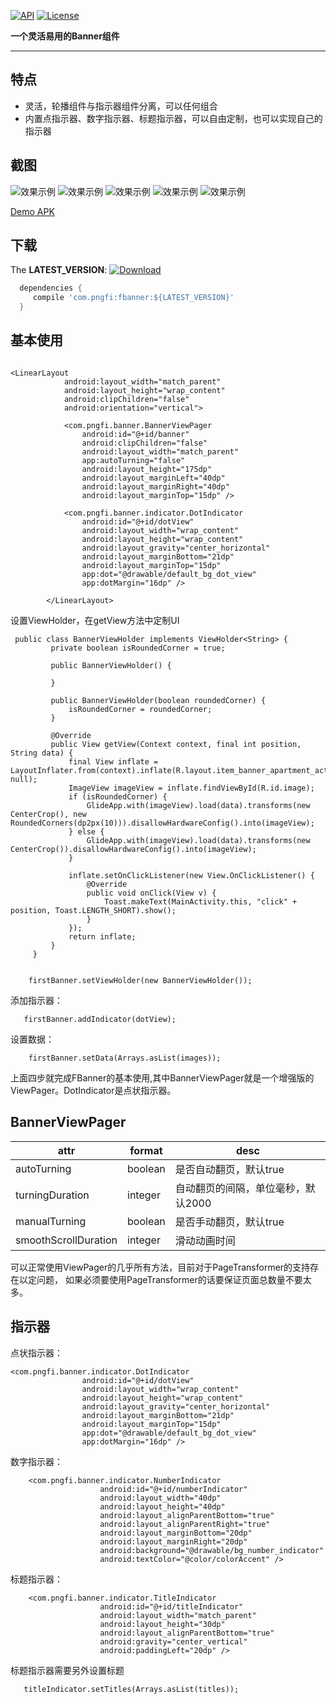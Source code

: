[![API](https://img.shields.io/badge/API-11%2B-blue.svg?style=flat)](https://android-arsenal.com/api?level=11)
[![License](http://img.shields.io/badge/License-Apache%202.0-brightgreen.svg?style=flat)](https://opensource.org/licenses/Apache-2.0)

**一个灵活易用的Banner组件**
****

## 特点
- 灵活，轮播组件与指示器组件分离，可以任何组合
- 内置点指示器、数字指示器、标题指示器，可以自由定制，也可以实现自己的指示器


## 截图
![效果示例](https://github.com/pngfi/FBanner/blob/master/art/1.png)
![效果示例](https://github.com/pngfi/FBanner/blob/master/art/2.png)
![效果示例](https://github.com/pngfi/FBanner/blob/master/art/3.png)
![效果示例](https://github.com/pngfi/FBanner/blob/master/art/4.png)
![效果示例](https://github.com/pngfi/FBanner/blob/master/art/5.png)

[Demo APK](https://github.com/pngfi/FBanner/blob/master/art/demo.apk) 

## 下载
The **LATEST_VERSION**: [![Download](https://api.bintray.com/packages/pngfi/maven/fbanner/images/download.svg)](https://bintray.com/pngfi/maven/fbanner/_latestVersion)
```groovy
  dependencies {
     compile 'com.pngfi:fbanner:${LATEST_VERSION}'
  }
```
## 基本使用
```

<LinearLayout
            android:layout_width="match_parent"
            android:layout_height="wrap_content"
            android:clipChildren="false"
            android:orientation="vertical">

            <com.pngfi.banner.BannerViewPager
                android:id="@+id/banner"
                android:clipChildren="false"
                android:layout_width="match_parent"
                app:autoTurning="false"
                android:layout_height="175dp"
                android:layout_marginLeft="40dp"
                android:layout_marginRight="40dp"
                android:layout_marginTop="15dp" />

            <com.pngfi.banner.indicator.DotIndicator
                android:id="@+id/dotView"
                android:layout_width="wrap_content"
                android:layout_height="wrap_content"
                android:layout_gravity="center_horizontal"
                android:layout_marginBottom="21dp"
                android:layout_marginTop="15dp"
                app:dot="@drawable/default_bg_dot_view"
                app:dotMargin="16dp" />

        </LinearLayout>

```

设置ViewHolder，在getView方法中定制UI
```
 public class BannerViewHolder implements ViewHolder<String> {
         private boolean isRoundedCorner = true;

         public BannerViewHolder() {

         }

         public BannerViewHolder(boolean roundedCorner) {
             isRoundedCorner = roundedCorner;
         }

         @Override
         public View getView(Context context, final int position, String data) {
             final View inflate = LayoutInflater.from(context).inflate(R.layout.item_banner_apartment_activity, null);
             ImageView imageView = inflate.findViewById(R.id.image);
             if (isRoundedCorner) {
                 GlideApp.with(imageView).load(data).transforms(new CenterCrop(), new RoundedCorners(dp2px(10))).disallowHardwareConfig().into(imageView);
             } else {
                 GlideApp.with(imageView).load(data).transforms(new CenterCrop()).disallowHardwareConfig().into(imageView);
             }

             inflate.setOnClickListener(new View.OnClickListener() {
                 @Override
                 public void onClick(View v) {
                     Toast.makeText(MainActivity.this, "click" + position, Toast.LENGTH_SHORT).show();
                 }
             });
             return inflate;
         }
     }


    firstBanner.setViewHolder(new BannerViewHolder());

```
添加指示器：

```
   firstBanner.addIndicator(dotView);
```
设置数据：
```
    firstBanner.setData(Arrays.asList(images));
```
上面四步就完成FBanner的基本使用,其中BannerViewPager就是一个增强版的ViewPager。DotIndicator是点状指示器。

## BannerViewPager
 attr | format | desc
  -------- | ---|---
  autoTurning|boolean|是否自动翻页，默认true
  turningDuration|integer|自动翻页的间隔，单位毫秒，默认2000
  manualTurning|boolean|是否手动翻页，默认true
  smoothScrollDuration|integer|滑动动画时间

 可以正常使用ViewPager的几乎所有方法，目前对于PageTransformer的支持存在以定问题，
 如果必须要使用PageTransformer的话要保证页面总数量不要太多。



## 指示器
点状指示器：
```
<com.pngfi.banner.indicator.DotIndicator
                android:id="@+id/dotView"
                android:layout_width="wrap_content"
                android:layout_height="wrap_content"
                android:layout_gravity="center_horizontal"
                android:layout_marginBottom="21dp"
                android:layout_marginTop="15dp"
                app:dot="@drawable/default_bg_dot_view"
                app:dotMargin="16dp" />

```
数字指示器：
```
    <com.pngfi.banner.indicator.NumberIndicator
                    android:id="@+id/numberIndicator"
                    android:layout_width="40dp"
                    android:layout_height="40dp"
                    android:layout_alignParentBottom="true"
                    android:layout_alignParentRight="true"
                    android:layout_marginBottom="20dp"
                    android:layout_marginRight="20dp"
                    android:background="@drawable/bg_number_indicator"
                    android:textColor="@color/colorAccent" />
```
标题指示器：
```
    <com.pngfi.banner.indicator.TitleIndicator
                    android:id="@+id/titleIndicator"
                    android:layout_width="match_parent"
                    android:layout_height="30dp"
                    android:layout_alignParentBottom="true"
                    android:gravity="center_vertical"
                    android:paddingLeft="20dp" />
```
标题指示器需要另外设置标题
```
   titleIndicator.setTitles(Arrays.asList(titles));
```
